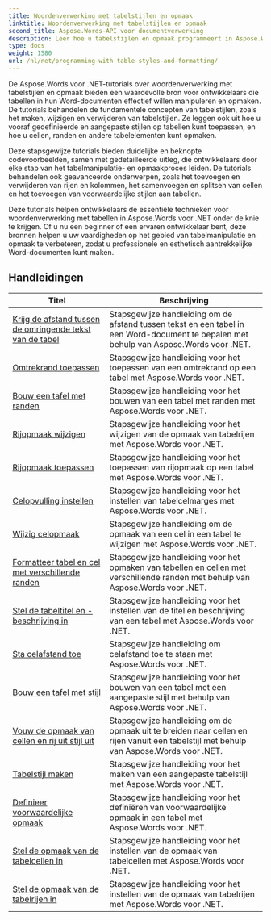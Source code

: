 ```yaml
---
title: Woordenverwerking met tabelstijlen en opmaak
linktitle: Woordenverwerking met tabelstijlen en opmaak
second_title: Aspose.Words-API voor documentverwerking
description: Leer hoe u tabelstijlen en opmaak programmeert in Aspose.Words voor .NET. Leer hoe u vooraf gedefinieerde stijlen toepast, de celopmaak, randen en meer aanpast met stapsgewijze zelfstudies en voorbeeldcode in C#.
type: docs
weight: 1580
url: /nl/net/programming-with-table-styles-and-formatting/
---
```

De Aspose.Words voor .NET-tutorials over woordenverwerking met tabelstijlen en opmaak bieden een waardevolle bron voor ontwikkelaars die tabellen in hun Word-documenten effectief willen manipuleren en opmaken. De tutorials behandelen de fundamentele concepten van tabelstijlen, zoals het maken, wijzigen en verwijderen van tabelstijlen. Ze leggen ook uit hoe u vooraf gedefinieerde en aangepaste stijlen op tabellen kunt toepassen, en hoe u cellen, randen en andere tabelelementen kunt opmaken.

Deze stapsgewijze tutorials bieden duidelijke en beknopte codevoorbeelden, samen met gedetailleerde uitleg, die ontwikkelaars door elke stap van het tabelmanipulatie- en opmaakproces leiden. De tutorials behandelen ook geavanceerde onderwerpen, zoals het toevoegen en verwijderen van rijen en kolommen, het samenvoegen en splitsen van cellen en het toevoegen van voorwaardelijke stijlen aan tabellen.

Deze tutorials helpen ontwikkelaars de essentiële technieken voor woordenverwerking met tabellen in Aspose.Words voor .NET onder de knie te krijgen. Of u nu een beginner of een ervaren ontwikkelaar bent, deze bronnen helpen u uw vaardigheden op het gebied van tabelmanipulatie en opmaak te verbeteren, zodat u professionele en esthetisch aantrekkelijke Word-documenten kunt maken.

 ## Handleidingen
| Titel | Beschrijving |
| --- | --- |
| [Krijg de afstand tussen de omringende tekst van de tabel](./get-distance-between-table-surrounding-text/) | Stapsgewijze handleiding om de afstand tussen tekst en een tabel in een Word-document te bepalen met behulp van Aspose.Words voor .NET. |
| [Omtrekrand toepassen](./apply-outline-border/) | Stapsgewijze handleiding voor het toepassen van een omtrekrand op een tabel met Aspose.Words voor .NET. |
| [Bouw een tafel met randen](./build-table-with-borders/) | Stapsgewijze handleiding voor het bouwen van een tabel met randen met Aspose.Words voor .NET. |
| [Rijopmaak wijzigen](./modify-row-formatting/) | Stapsgewijze handleiding voor het wijzigen van de opmaak van tabelrijen met Aspose.Words voor .NET. |
| [Rijopmaak toepassen](./apply-row-formatting/) | Stapsgewijze handleiding voor het toepassen van rijopmaak op een tabel met Aspose.Words voor .NET. |
| [Celopvulling instellen](./set-cell-padding/) | Stapsgewijze handleiding voor het instellen van tabelcelmarges met Aspose.Words voor .NET. |
| [Wijzig celopmaak](./modify-cell-formatting/) | Stapsgewijze handleiding om de opmaak van een cel in een tabel te wijzigen met Aspose.Words voor .NET. |
| [Formatteer tabel en cel met verschillende randen](./format-table-and-cell-with-different-borders/) | Stapsgewijze handleiding voor het opmaken van tabellen en cellen met verschillende randen met behulp van Aspose.Words voor .NET. |
| [Stel de tabeltitel en -beschrijving in](./set-table-title-and-description/) | Stapsgewijze handleiding voor het instellen van de titel en beschrijving van een tabel met Aspose.Words voor .NET. |
| [Sta celafstand toe](./allow-cell-spacing/) | Stapsgewijze handleiding om celafstand toe te staan met Aspose.Words voor .NET. |
| [Bouw een tafel met stijl](./build-table-with-style/) | Stapsgewijze handleiding voor het bouwen van een tabel met een aangepaste stijl met behulp van Aspose.Words voor .NET. |
| [Vouw de opmaak van cellen en rij uit stijl uit](./expand-formatting-on-cells-and-row-from-style/) | Stapsgewijze handleiding om de opmaak uit te breiden naar cellen en rijen vanuit een tabelstijl met behulp van Aspose.Words voor .NET. |
| [Tabelstijl maken](./create-table-style/) | Stapsgewijze handleiding voor het maken van een aangepaste tabelstijl met Aspose.Words voor .NET. |
| [Definieer voorwaardelijke opmaak](./define-conditional-formatting/) | Stapsgewijze handleiding voor het definiëren van voorwaardelijke opmaak in een tabel met Aspose.Words voor .NET. |
| [Stel de opmaak van de tabelcellen in](./set-table-cell-formatting/) | Stapsgewijze handleiding voor het instellen van de opmaak van tabelcellen met Aspose.Words voor .NET. |
| [Stel de opmaak van de tabelrijen in](./set-table-row-formatting/) | Stapsgewijze handleiding voor het instellen van de opmaak van tabelrijen met Aspose.Words voor .NET. |